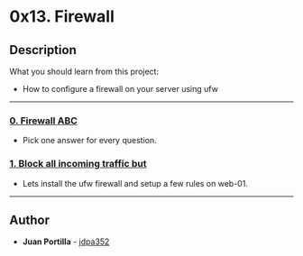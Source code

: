 # 0x13. Firewall

## Description
What you should learn from this project:
* How to configure a firewall on your server using ufw

---

### [0. Firewall ABC](./0-firewall_ABC)
* Pick one answer for every question.


### [1. Block all incoming traffic but](./1-block_all_incoming_traffic_but)
* Lets install the ufw firewall and setup a few rules on web-01.

---

## Author
* **Juan Portilla** - [jdpa352](https://github.com/Jdpa357)

